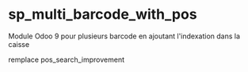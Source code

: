 # sp_multi_barcode_with_pos
Module Odoo 9 pour plusieurs barcode en ajoutant l'indexation dans la caisse

remplace pos_search_improvement
